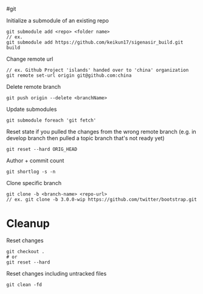 #git

Initialize a submodule of an existing repo

    git submodule add <repo> <folder name>
    // ex.
    git submodule add https://github.com/keikun17/sigenasir_build.git build 

Change remote url

    // ex. Github Project 'islands' handed over to 'china' organization
    git remote set-url origin git@github.com:china
    
Delete remote branch

    git push origin --delete <branchName>

Update submodules

    git submodule foreach 'git fetch'

Reset state if you pulled the changes from the wrong remote branch (e.g. in develop branch then pulled a topic branch that's not ready yet)

    git reset --hard ORIG_HEAD 

Author + commit count

    git shortlog -s -n

Clone specific branch

    git clone -b <branch-name> <repo-url>
    // ex. git clone -b 3.0.0-wip https://github.com/twitter/bootstrap.git
    
# Cleanup 

Reset changes

    git checkout .
    # or 
    git reset --hard
   
Reset changes including untracked files

    git clean -fd
